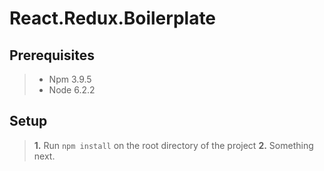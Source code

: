 React.Redux.Boilerplate
=======================

Prerequisites
-------------

>  - Npm 3.9.5
>  - Node 6.2.2


Setup
-----
>  **1.**  Run `npm install` on the root directory of the project
>  **2.**  Something next.
